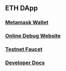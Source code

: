 ## ETH DApp

### [Metamask Wallet]()

### [Online Debug Website]()

### [Testnet Faucet]()

### [Developer Docs]()